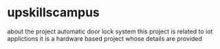# upskillscampus
about the project automatic door lock system
this project is related to iot applictions
it is a hardware based project whose details are provided
